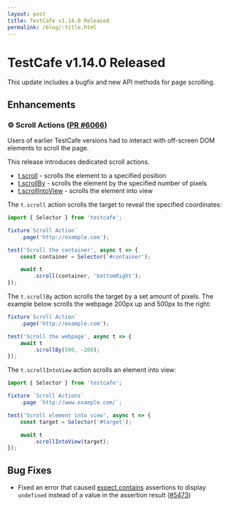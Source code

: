 ```yaml
---
layout: post
title: TestCafe v1.14.0 Released
permalink: /blog/:title.html
---
```

# TestCafe v1.14.0 Released

This update includes a bugfix and new API methods for page scrolling.

<!--more-->

## Enhancements

### ⚙ Scroll Actions ([PR #6066](https://github.com/DevExpress/testcafe/pull/6066))

Users of earlier TestCafe versions had to interact with off-screen DOM elements to scroll the page.

This release introduces dedicated scroll actions.

* [t.scroll](../documentation/reference/test-api/testcontroller/scroll.md) - scrolls the element to a specified position
* [t.scrollBy](../documentation/reference/test-api/testcontroller/scrollby.md) - scrolls the element by the specified number of pixels
* [t.scrollIntoView](../documentation/reference/test-api/testcontroller/scrollintoview.md) - scrolls the element into view

The `t.scroll` action scrolls the target to reveal the specified coordinates:

```js
import { Selector } from 'testcafe';

fixture`Scroll Action`
    .page('http://example.com');

test('Scroll the container', async t => {
    const container = Selector('#container');

    await t
        .scroll(container, 'bottomRight');
});
```

The `t.scrollBy` action scrolls the target by a set amount of pixels. The example below scrolls the webpage 200px up and 500px to the right:

```js
fixture`Scroll Action`
    .page('http://example.com');

test('Scroll the webpage', async t => {
    await t
        .scrollBy(500, -200);
});
```

The `t.scrollIntoView` action scrolls an element into view:

```js
import { Selector } from 'testcafe';

fixture `Scroll Actions`
    .page `http://www.example.com/`;

test('Scroll element into view', async t => {
    const target = Selector('#target');

    await t
        .scrollIntoView(target);
});
```

## Bug Fixes

* Fixed an error that caused [expect.contains](../documentation/reference/test-api/testcontroller/expect/contains.md) assertions to display `undefined` instead of a value in the assertion result ([#5473](https://github.com/DevExpress/testcafe/issues/5473))
